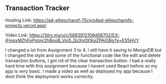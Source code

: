 
## Transaction Tracker

Hosting Link: https://a4-elliescharpf-75ciyn4pd-elliescharpfs-projects.vercel.app/ 

Video Link: https://1drv.ms/v/c/5883912109d08702/EX-iFmqxMZhFpPstmr2hBpoB_VojS_QcXs0X9ujZPAjGBg?e=E55HVY

I changed a lot from Assignment 3 to 4. I still have it saving to MongoDB but I changed the style and some of the functional code like the edit and delete transaction buttons, I got rid of the clear transaction button. I had a really hard time with this assignment because I havent used React before so my app is very basic. I made a video as well as deployed my app because I dont think the deployment works correctly. 

